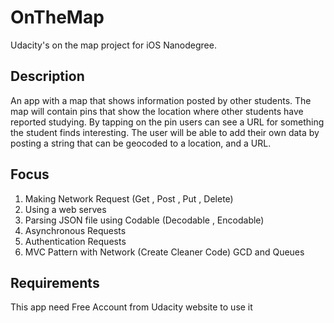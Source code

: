 # OnTheMap
Udacity's on the map project for iOS Nanodegree.


## Description

An app with a map that shows information posted by other students. The map will contain pins that show the location where other students have reported studying. By tapping on the pin users can see a URL for something the student finds interesting. The user will be able to add their own data by posting a string that can be geocoded to a location, and a URL.


## Focus
1. Making Network Request (Get , Post , Put , Delete)
2. Using a web serves
3. Parsing JSON file using Codable (Decodable , Encodable)
4. Asynchronous Requests
5. Authentication Requests
6. MVC Pattern with Network (Create Cleaner Code) GCD and Queues

## Requirements
This app need Free Account from Udacity website to use it